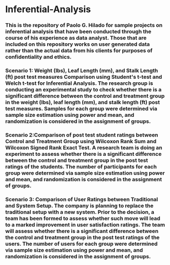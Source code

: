 # Inferential-Analysis
### This is the repository of Paolo G. Hilado for sample projects on inferential analysis that have been conducted through the course of his experience as data analyst. Those that are included on this repository works on user generated data rather than the actual data from his clients for purposes of confidentiality and ethics. 

### Scenario 1: Weight (lbs), Leaf Length (mm), and Stalk Length (ft) post test measures Comparison using Student's t-test and Welch t-test for Inferential Analysis. The research group is conducting an experimental study to check whether there is a significant difference between the control and treatment group in the weight (lbs), leaf length (mm), and stalk length (ft) post test measures. Samples for each group were determined via sample size estimation using power and mean, and randomization is considered in the assignment of groups.

### Scenario 2:Comparison of post test student ratings between Control and Treatment Group using Wilcoxon Rank Sum and Wilcoxon Signed Rank Exact Test. A research team is doing an experiment to assess whether there is a significant difference between the control and treatment group in the post test ratings of the students. The number of participants for each group were determined via sample size estimation using power and mean, and randomization is considered in the assignment of groups.

### Scenario 3: Comparison of User Ratings between Traditional and System Setup. The company is planning to replace the traditional setup with a new system. Prior to the decision, a team has been formed to assess whether such move will lead to a marked improvement in user satisfaction ratings. The team will assess whether there is a significant difference between the control and treatment group in the post test ratings of the users. The number of users for each group were determined via sample size estimation using power and mean, and randomization is considered in the assignment of groups. 
